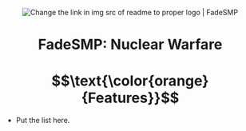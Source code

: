 <p align="center"><img src="changethistoadirectlinktologo" alt="Change the link in img src of readme to proper logo | FadeSMP"></p>

# <p align="center">FadeSMP: Nuclear Warfare</p>

# $$\text{\color{orange}{Features}}$$
* Put the list here.
